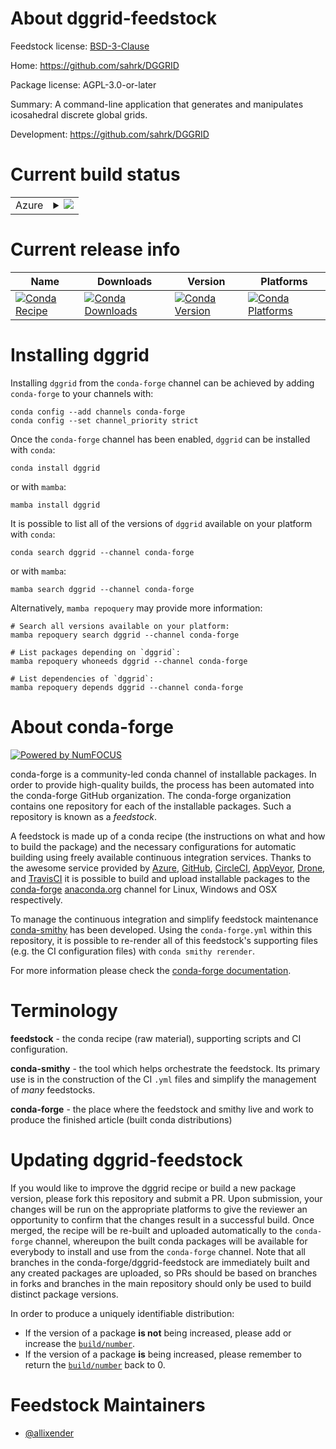 About dggrid-feedstock
======================

Feedstock license: [BSD-3-Clause](https://github.com/conda-forge/dggrid-feedstock/blob/main/LICENSE.txt)

Home: https://github.com/sahrk/DGGRID

Package license: AGPL-3.0-or-later

Summary: A command-line application that generates and manipulates icosahedral discrete global grids.

Development: https://github.com/sahrk/DGGRID

Current build status
====================


<table>
    
  <tr>
    <td>Azure</td>
    <td>
      <details>
        <summary>
          <a href="https://dev.azure.com/conda-forge/feedstock-builds/_build/latest?definitionId=19503&branchName=main">
            <img src="https://dev.azure.com/conda-forge/feedstock-builds/_apis/build/status/dggrid-feedstock?branchName=main">
          </a>
        </summary>
        <table>
          <thead><tr><th>Variant</th><th>Status</th></tr></thead>
          <tbody><tr>
              <td>linux_64</td>
              <td>
                <a href="https://dev.azure.com/conda-forge/feedstock-builds/_build/latest?definitionId=19503&branchName=main">
                  <img src="https://dev.azure.com/conda-forge/feedstock-builds/_apis/build/status/dggrid-feedstock?branchName=main&jobName=linux&configuration=linux%20linux_64_" alt="variant">
                </a>
              </td>
            </tr><tr>
              <td>osx_64</td>
              <td>
                <a href="https://dev.azure.com/conda-forge/feedstock-builds/_build/latest?definitionId=19503&branchName=main">
                  <img src="https://dev.azure.com/conda-forge/feedstock-builds/_apis/build/status/dggrid-feedstock?branchName=main&jobName=osx&configuration=osx%20osx_64_" alt="variant">
                </a>
              </td>
            </tr><tr>
              <td>osx_arm64</td>
              <td>
                <a href="https://dev.azure.com/conda-forge/feedstock-builds/_build/latest?definitionId=19503&branchName=main">
                  <img src="https://dev.azure.com/conda-forge/feedstock-builds/_apis/build/status/dggrid-feedstock?branchName=main&jobName=osx&configuration=osx%20osx_arm64_" alt="variant">
                </a>
              </td>
            </tr><tr>
              <td>win_64</td>
              <td>
                <a href="https://dev.azure.com/conda-forge/feedstock-builds/_build/latest?definitionId=19503&branchName=main">
                  <img src="https://dev.azure.com/conda-forge/feedstock-builds/_apis/build/status/dggrid-feedstock?branchName=main&jobName=win&configuration=win%20win_64_" alt="variant">
                </a>
              </td>
            </tr>
          </tbody>
        </table>
      </details>
    </td>
  </tr>
</table>

Current release info
====================

| Name | Downloads | Version | Platforms |
| --- | --- | --- | --- |
| [![Conda Recipe](https://img.shields.io/badge/recipe-dggrid-green.svg)](https://anaconda.org/conda-forge/dggrid) | [![Conda Downloads](https://img.shields.io/conda/dn/conda-forge/dggrid.svg)](https://anaconda.org/conda-forge/dggrid) | [![Conda Version](https://img.shields.io/conda/vn/conda-forge/dggrid.svg)](https://anaconda.org/conda-forge/dggrid) | [![Conda Platforms](https://img.shields.io/conda/pn/conda-forge/dggrid.svg)](https://anaconda.org/conda-forge/dggrid) |

Installing dggrid
=================

Installing `dggrid` from the `conda-forge` channel can be achieved by adding `conda-forge` to your channels with:

```
conda config --add channels conda-forge
conda config --set channel_priority strict
```

Once the `conda-forge` channel has been enabled, `dggrid` can be installed with `conda`:

```
conda install dggrid
```

or with `mamba`:

```
mamba install dggrid
```

It is possible to list all of the versions of `dggrid` available on your platform with `conda`:

```
conda search dggrid --channel conda-forge
```

or with `mamba`:

```
mamba search dggrid --channel conda-forge
```

Alternatively, `mamba repoquery` may provide more information:

```
# Search all versions available on your platform:
mamba repoquery search dggrid --channel conda-forge

# List packages depending on `dggrid`:
mamba repoquery whoneeds dggrid --channel conda-forge

# List dependencies of `dggrid`:
mamba repoquery depends dggrid --channel conda-forge
```


About conda-forge
=================

[![Powered by
NumFOCUS](https://img.shields.io/badge/powered%20by-NumFOCUS-orange.svg?style=flat&colorA=E1523D&colorB=007D8A)](https://numfocus.org)

conda-forge is a community-led conda channel of installable packages.
In order to provide high-quality builds, the process has been automated into the
conda-forge GitHub organization. The conda-forge organization contains one repository
for each of the installable packages. Such a repository is known as a *feedstock*.

A feedstock is made up of a conda recipe (the instructions on what and how to build
the package) and the necessary configurations for automatic building using freely
available continuous integration services. Thanks to the awesome service provided by
[Azure](https://azure.microsoft.com/en-us/services/devops/), [GitHub](https://github.com/),
[CircleCI](https://circleci.com/), [AppVeyor](https://www.appveyor.com/),
[Drone](https://cloud.drone.io/welcome), and [TravisCI](https://travis-ci.com/)
it is possible to build and upload installable packages to the
[conda-forge](https://anaconda.org/conda-forge) [anaconda.org](https://anaconda.org/)
channel for Linux, Windows and OSX respectively.

To manage the continuous integration and simplify feedstock maintenance
[conda-smithy](https://github.com/conda-forge/conda-smithy) has been developed.
Using the ``conda-forge.yml`` within this repository, it is possible to re-render all of
this feedstock's supporting files (e.g. the CI configuration files) with ``conda smithy rerender``.

For more information please check the [conda-forge documentation](https://conda-forge.org/docs/).

Terminology
===========

**feedstock** - the conda recipe (raw material), supporting scripts and CI configuration.

**conda-smithy** - the tool which helps orchestrate the feedstock.
                   Its primary use is in the construction of the CI ``.yml`` files
                   and simplify the management of *many* feedstocks.

**conda-forge** - the place where the feedstock and smithy live and work to
                  produce the finished article (built conda distributions)


Updating dggrid-feedstock
=========================

If you would like to improve the dggrid recipe or build a new
package version, please fork this repository and submit a PR. Upon submission,
your changes will be run on the appropriate platforms to give the reviewer an
opportunity to confirm that the changes result in a successful build. Once
merged, the recipe will be re-built and uploaded automatically to the
`conda-forge` channel, whereupon the built conda packages will be available for
everybody to install and use from the `conda-forge` channel.
Note that all branches in the conda-forge/dggrid-feedstock are
immediately built and any created packages are uploaded, so PRs should be based
on branches in forks and branches in the main repository should only be used to
build distinct package versions.

In order to produce a uniquely identifiable distribution:
 * If the version of a package **is not** being increased, please add or increase
   the [``build/number``](https://docs.conda.io/projects/conda-build/en/latest/resources/define-metadata.html#build-number-and-string).
 * If the version of a package **is** being increased, please remember to return
   the [``build/number``](https://docs.conda.io/projects/conda-build/en/latest/resources/define-metadata.html#build-number-and-string)
   back to 0.

Feedstock Maintainers
=====================

* [@allixender](https://github.com/allixender/)

